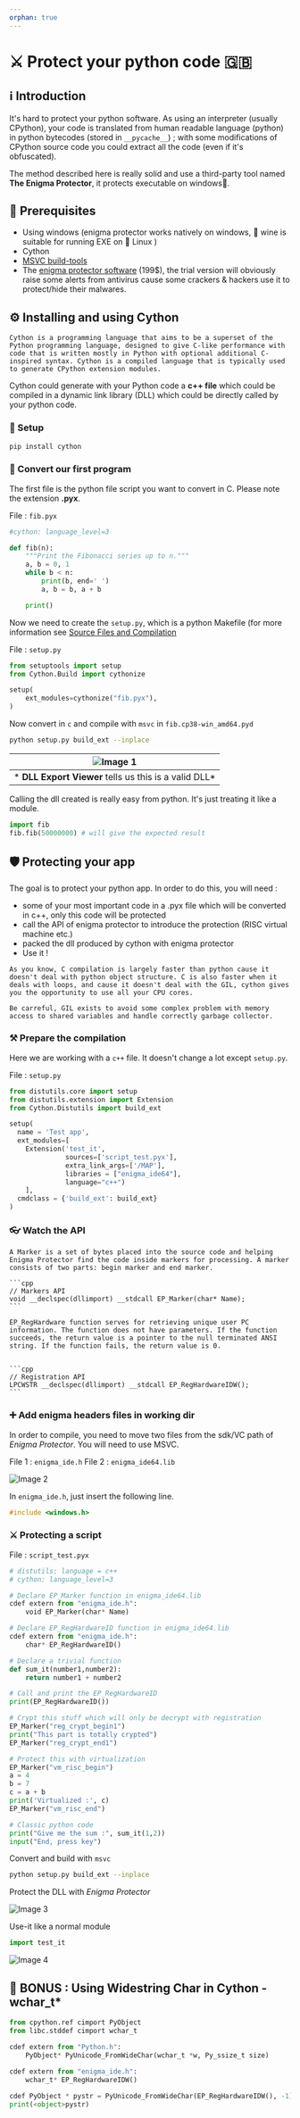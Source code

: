 ```yaml
---
orphan: true
---
```


# ⚔ Protect your python code 🇬🇧

## ℹ Introduction

It's hard to protect your python software. As using an interpreter (usually CPython), your code is translated from human readable language (python) in python bytecodes (stored in `__pycache__`) ; with some modifications of CPython source code you could extract all the code (even if it's obfuscated).

The method described here is really solid and use a third-party tool named **The Enigma Protector**, it protects executable on windows💠. 

## 🔧 Prerequisites

- Using windows (enigma protector works natively on windows, 🍷 wine is suitable for running EXE on 🐧 Linux )
- Cython
- [MSVC build-tools](https://visualstudio.microsoft.com/downloads/#build-tools-for-visual-studio-2019)
- The [enigma protector software](https://enigmaprotector.com/) (199$), the trial version will obviously raise some alerts from antivirus cause some crackers & hackers use it to protect/hide their malwares.

## ⚙ Installing and using Cython

```{admonition} About Cython
Cython is a programming language that aims to be a superset of the Python programming language, designed to give C-like performance with code that is written mostly in Python with optional additional C-inspired syntax. Cython is a compiled language that is typically used to generate CPython extension modules.
```

Cython could generate with your Python code a **c++ file** which could be compiled in a dynamic link library (DLL) which could be directly called by your python code.

### 🔰 Setup

```bash
pip install cython
```

### 🔄 Convert our first program

The first file is the python file script you want to convert in C. Please note the extension **.pyx**.

File : `fib.pyx`
```python
#cython: language_level=3

def fib(n):
    """Print the Fibonacci series up to n."""
    a, b = 0, 1
    while b < n:
        print(b, end=' ')
        a, b = b, a + b

    print()
```

Now we need to create the `setup.py`, which is a python Makefile (for more information see [Source Files and Compilation](https://cython.readthedocs.io/en/latest/src/userguide/source_files_and_compilation.html)

File : `setup.py`

```python
from setuptools import setup
from Cython.Build import cythonize

setup(
    ext_modules=cythonize("fib.pyx"),
)
```

Now convert in `c` and compile with `msvc` in `fib.cp38-win_amd64.pyd`

```bash
python setup.py build_ext --inplace
```

| ![Image 1](../../_medias/informatique/python/shareware1.png)
|:--:| 
| * **DLL Export Viewer** tells us this is a valid DLL* |


Calling the dll created is really easy from python. It's just treating it like a module.

```python
import fib
fib.fib(50000000) # will give the expected result
```

## 🛡 Protecting your app

The goal is to protect your python app. In order to do this, you will need :

- some of your most important code in a .pyx file which will be converted in c++, only this code will be protected
- call the API of enigma protector to introduce the protection (RISC virtual machine etc.)
- packed the dll produced by cython with enigma protector
- Use it !

```{important}
As you know, C compilation is largely faster than python cause it doesn't deal with python object structure. C is also faster when it deals with loops, and cause it doesn't deal with the GIL, cython gives you the opportunity to use all your CPU cores.

```

```{warning}
Be carreful, GIL exists to avoid some complex problem with memory access to shared variables and handle correctly garbage collector.
```


### ⚒ Prepare the compilation

Here we are working with a `c++` file. It doesn't change a lot except `setup.py`.

File : `setup.py`

```python
from distutils.core import setup
from distutils.extension import Extension
from Cython.Distutils import build_ext

setup(
  name = 'Test app',
  ext_modules=[
    Extension('test_it',
              sources=['script_test.pyx'],
              extra_link_args=['/MAP'],
			  libraries = ["enigma_ide64"],
			  language="c++")
    ],
  cmdclass = {'build_ext': build_ext}
)
```

### 👓 Watch the API


````{admonition} Enigma Protector API
A Marker is a set of bytes placed into the source code and helping Enigma Protector find the code inside markers for processing. A marker consists of two parts: begin marker and end marker.

```cpp
// Markers API
void __declspec(dllimport) __stdcall EP_Marker(char* Name);
```

EP_RegHardware function serves for retrieving unique user PC information. The function does not have parameters. If the function succeeds, the return value is a pointer to the null terminated ANSI string. If the function fails, the return value is 0.


```cpp
// Registration API
LPCWSTR __declspec(dllimport) __stdcall EP_RegHardwareIDW();
```

````

### ➕ Add enigma headers files in working dir

In order to compile, you need to move two files from the sdk/VC path of *Enigma Protector*. You will need to use MSVC. 

File 1 : `enigma_ide.h`
File 2 : `enigma_ide64.lib`

![Image 2](../../_medias/informatique/python/shareware2.png)

In `enigma_ide.h`, just insert the following line.

```cpp
#include <windows.h>
```

### ⚔ Protecting a script

File : `script_test.pyx`

```python
# distutils: language = c++
# cython: language_level=3

# Declare EP_Marker function in enigma_ide64.lib
cdef extern from "enigma_ide.h":
    void EP_Marker(char* Name)

# Declare EP_RegHardwareID function in enigma_ide64.lib
cdef extern from "enigma_ide.h":
    char* EP_RegHardwareID()

# Declare a trivial function
def sum_it(number1,number2):
    return number1 + number2

# Call and print the EP_RegHardwareID
print(EP_RegHardwareID())

# Crypt this stuff which will only be decrypt with registration
EP_Marker("reg_crypt_begin1")
print("This part is totally crypted")
EP_Marker("reg_crypt_end1")

# Protect this with virtualization
EP_Marker("vm_risc_begin")
a = 4
b = 7
c = a + b
print('Virtualized :', c)
EP_Marker("vm_risc_end")

# Classic python code
print("Give me the sum :", sum_it(1,2))
input("End, press key")
```

Convert and build with `msvc`

```bash
python setup.py build_ext --inplace
```

Protect the DLL with *Enigma Protector*

![Image 3](../../_medias/informatique/python/shareware3.png)

Use-it like a normal module

```python
import test_it
```

![Image 4](../../_medias/informatique/python/shareware4.png)

## 🎇 BONUS : Using Widestring Char in Cython - **wchar_t***

```python
from cpython.ref cimport PyObject 
from libc.stddef cimport wchar_t

cdef extern from "Python.h":
    PyObject* PyUnicode_FromWideChar(wchar_t *w, Py_ssize_t size)
	
cdef extern from "enigma_ide.h":
    wchar_t* EP_RegHardwareIDW()

cdef PyObject * pystr = PyUnicode_FromWideChar(EP_RegHardwareIDW(), -1)
print(<object>pystr)
```

